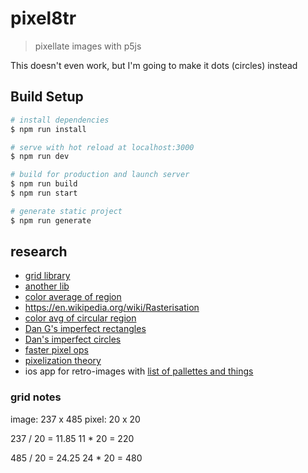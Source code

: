 # pixel8tr

> pixellate images with p5js

This doesn't even work, but I'm going to make it dots (circles) instead

## Build Setup

``` bash
# install dependencies
$ npm run install

# serve with hot reload at localhost:3000
$ npm run dev

# build for production and launch server
$ npm run build
$ npm run start

# generate static project
$ npm run generate
```

## research

- [grid library](https://github.com/musa11971/p5js-grid)
- [another lib](https://github.com/temchik76/p5js-grid)
- [color average of region](https://stackoverflow.com/questions/44556692/javascript-get-average-color-from-a-certain-area-of-an-image/44557266)
- <https://en.wikipedia.org/wiki/Rasterisation>
- [color avg of circular region](https://sighack.com/post/averaging-rgb-colors-the-right-way)
- [Dan G's imperfect rectangles](https://codepen.io/RectangleWorld/pen/uznqf)
- [Dan's imperfect circles](https://codepen.io/RectangleWorld/pen/murei)
- [faster pixel ops](https://medium.com/@pasquini/lets-build-digital-sand-paintings-with-p5js-a44a3d8587e7)
- [pixelization theory](https://stackoverflow.com/questions/4047031/help-with-the-theory-behind-a-pixelate-algorithm)
- ios app for retro-images with [list of pallettes and things](https://8bitartwork.co.uk/)

### grid notes

image: 237 x 485
pixel: 20 x 20

237 / 20 = 11.85
11 * 20 = 220

485 / 20 = 24.25
24 * 20 = 480
